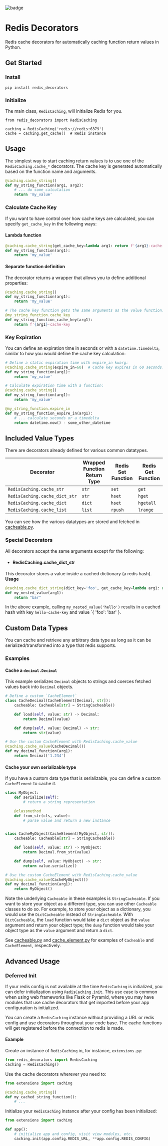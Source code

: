 ![badge](https://img.shields.io/endpoint?url=https://gist.githubusercontent.com/mtbrock/a4b117f575fe24d0555e1bee9e682013/raw/pytest-coverage__master.json)

# Redis Decorators
Redis cache decorators for automatically caching function return values in Python.

## Get Started
### Install
```
pip install redis_decorators
```

### Initialize
The main class, `RedisCaching`, will initialize Redis for you.
```
from redis_decorators import RedisCaching

caching = RedisCaching('redis://redis:6379')
cache = caching.get_cache()  # Redis instance
```

## Usage
The simplest way to start caching return values is to use one of the `RedisCaching.cache_*`
decorators. The cache key is generated automatically based on the function name and arguments.
```python
@caching.cache_string()
def my_string_function(arg1, arg2):
    # ... do some calculation
    return 'my_value'
```

### Calculate Cache Key
If you want to have control over how cache keys are calculated, you can specify `get_cache_key`
in the following ways:

#### Lambda function
```python
@caching.cache_string(get_cache_key=lambda arg1: return f'{arg1}-cache-key')
def my_string_function(arg1):
    return 'my_value'
```

#### Separate function definition
The decorator returns a wrapper that allows you to define additional properties:
```python
@caching.cache_string()
def my_string_function(arg1):
    return 'my_value'

# The cache key function gets the same arguments as the value function.
@my_string_function.cache_key
def my_string_function_cache_key(arg1):
    return f'{arg1}-cache-key
```

### Key Expiration
You can define an expiration time in seconds or with a `datetime.timedelta`, similar to how you
would define the cache key calculation:
```python
# Define a static expiration time with expire_in kwarg:
@caching.cache_string(expire_in=60)  # Cache key expires in 60 seconds.
def my_string_function(arg1):
    return 'my_value'

# Calculate expiration time with a function:
@caching.cache_string()
def my_string_function(arg1):
    return 'my_value'

@my_string_function.expire_in
def my_string_function_expire_in(arg1):
    # ... calculate seconds or a timedelta
    return datetime.now() - some_other_datetime
```

## Included Value Types
There are decorators already defined for various common datatypes.

| Decorator | Wrapped Function Return Type | Redis Set Function | Redis Get Function |
| --------- | ---------------------------- | ------------------ | ------------------ |
| `RedisCaching.cache_str` | `str` | `set` | `get` |
| `RedisCaching.cache_dict_str` | `str` | `hset` | `hget` |
| `RedisCaching.cache_dict` | `dict` | `hset` | `hgetall` |
| `RedisCaching.cache_list` | `list` | `rpush` | `lrange` |

You can see how the various datatypes are stored and fetched in [cacheable.py](redis_decorators/cacheable.py).

### Special Decorators
All decorators accept the same arguments except for the following:

- #### RedisCaching.cache_dict_str
This decorator stores a value inside a cached dictionary (a redis hash).
**Usage**
```python
@caching.cache_dict_string(dict_key='foo', get_cache_key=lambda arg1: return f'{arg1}-cache-key')
def my_nested_value(arg1):
    return "bar"
```
In the above example, calling `my_nested_value('hello')` results in a cached hash with key `hello-cache-key` and value `{ 'foo': 'bar' }.

## Custom Data Types
You can cache and retrieve any arbitrary data type as long as it can be serialized/transformed into a type that redis supports.

### Examples
#### Cache a `decimal.Decimal`
This example serializes `Decimal` objects to strings and coerces fetched values back into `Decimal` objects.

```python
# Define a custom `CacheElement`
class CacheDecimal(CacheElement[Decimal, str]):
    cacheable: Cacheable[str] = StringCacheable()

    def load(self, value: str) -> Decimal:
        return Decimal(value)

    def dump(self, value: Decimal) -> str:
        return str(value)

# Use the custom CacheElement with RedisCaching.cache_value
@caching.cache_value(CacheDecimal())
def my_decimal_function(arg1):
    return Decimal('1.234')
```

#### Cache your own serializable type
If you have a custom data type that is serializable, you can define a custom `CacheElement` to cache it.

```python
class MyObject:
    def serialize(self):
        # return a string representation

    @classmethod
    def from_str(cls, value):
        # parse value and return a new instance


class CacheMyObject(CacheElement[MyObject, str]):
    cacheable: Cacheable[str] = StringCacheable()

    def load(self, value: str) -> MyObject:
        return Decimal.from_str(value)

    def dump(self, value: MyObject) -> str:
        return value.serialize()

# Use the custom CacheElement with RedisCaching.cache_value
@caching.cache_value(CacheMyObject())
def my_decimal_function(arg1):
    return MyObject()
```

Note the underlying `Cacheable` in these examples is `StringCacheable`. If you want to store your object as a different type,
you can use other `Cacheable` classes to do so. For example, to store your object as a dictionary, you would
use the `DictCacheable` instead of `StringCacheable`. With `DictCacheable`, the `load` function would take
a `dict` object as the `value` argument and return your object type; the `dump` function would take your
object type as the `value` argument and return a `dict`.

See [cacheable.py](redis_decorators/cacheable.py) and [cache_element.py](redis_decorators/cache_element.py) for examples of
`Cacheable` and `CacheElement`, respectively.

## Advanced Usage
### Deferred Init
If your redis config is not available at the time `RedisCaching` is initialized, you can defer initialization using `RedisCaching.init`.
This use case is common when using web frameworks like Flask or Pyramid, where you may have modules that use cache decorators that get
imported before your app configuration is initialized.

You can create a `RedisCaching` instance without providing a URL or redis config and use decorators throughout your code base. The cache functions
will get registered before the connection to redis is made.

#### Example
Create an instance of `RedisCaching` in, for instance, `extensions.py`:
```python
from redis_decorators import RedisCaching
caching = RedisCaching()
```

Use the cache decorators wherever you need to:
```python
from extensions import caching

@caching.cache_string()
def my_cached_string_function():
    # ...
```

Initialize your `RedisCaching` instance after your config has been initialized:
```python
from extensions import caching

def app():
    # initialize app and config, visit view modules, etc.
    caching.init(app.config.REDIS_URL, **app.config.REDIS_CONFIG)
```
